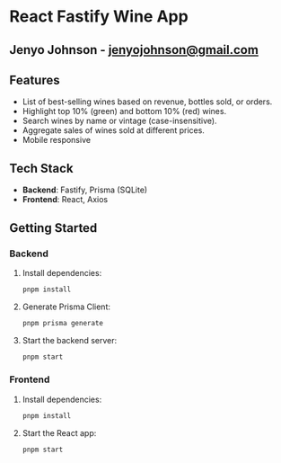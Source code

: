 # **React Fastify Wine App**

## **Jenyo Johnson - jenyojohnson@gmail.com**

## **Features**

- List of best-selling wines based on revenue, bottles sold, or orders.
- Highlight top 10% (green) and bottom 10% (red) wines.
- Search wines by name or vintage (case-insensitive).
- Aggregate sales of wines sold at different prices.
- Mobile responsive

## **Tech Stack**

- **Backend**: Fastify, Prisma (SQLite)
- **Frontend**: React, Axios

## **Getting Started**

### **Backend**

1. Install dependencies:

   ```bash
   pnpm install
   ```

2. Generate Prisma Client:

   ```bash
   pnpm prisma generate
   ```

3. Start the backend server:
   ```bash
   pnpm start
   ```

### **Frontend**

1. Install dependencies:

   ```bash
   pnpm install
   ```

2. Start the React app:
   ```bash
   pnpm start
   ```
